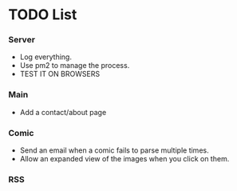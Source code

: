 # TODO List

### Server

- Log everything.
- Use pm2 to manage the process.
- TEST IT ON BROWSERS

### Main

- Add a contact/about page

### Comic

- Send an email when a comic fails to parse multiple times.
- Allow an expanded view of the images when you click on them.

### RSS
